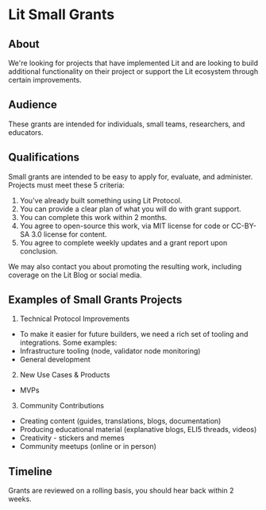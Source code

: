 # Lit Small Grants
## About
We're looking for projects that have implemented Lit and are looking to build additional functionality on their project or support the Lit ecosystem through certain improvements.

## Audience
These grants are intended for individuals, small teams, researchers, and educators.

## Qualifications
Small grants are intended to be easy to apply for, evaluate, and administer. Projects must meet these 5 criteria:

1. You've already built something using Lit Protocol.
2. You can provide a clear plan of what you will do with grant support.
3. You can complete this work within 2 months.
4. You agree to open-source this work, via MIT license for code or CC-BY-SA 3.0 license for content.
5. You agree to complete weekly updates and a grant report upon conclusion.

We may also contact you about promoting the resulting work, including coverage on the Lit Blog or social media.

## Examples of Small Grants Projects
1. Technical Protocol Improvements
* To make it easier for future builders, we need a rich set of tooling and integrations. Some examples:
* Infrastructure tooling (node, validator node monitoring)
* General development

2. New Use Cases & Products
* MVPs

3. Community Contributions
* Creating content (guides, translations, blogs, documentation)
* Producing educational material (explanative blogs, ELI5 threads, videos)
* Creativity - stickers and memes
* Community meetups (online or in person)

## Timeline
Grants are reviewed on a rolling basis, you should hear back within 2 weeks.
